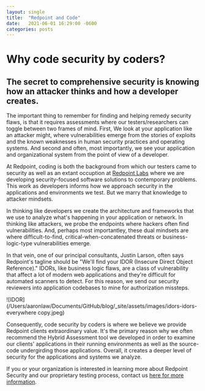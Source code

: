 ```yaml
---
layout: single
title:  "Redpoint and Code"
date:   2021-06-01 16:29:00 -0600
categories: posts
---
```

# Why code security by coders?
## The secret to comprehensive security is knowing how an attacker thinks and how a developer creates. 

The important thing to remember for finding and helping remedy security flaws, is that it requires assessments where our testers/researchers can toggle between two frames of mind. First, We look at your application like an attacker might, where vulnerabilities emerge from the stories of exploits and the known weaknesses in human security practices and operating systems. And second and often, most importantly, we see your application and organizational system from the point of view of a developer.

At Redpoint, coding is both the background from which our testers came to security as well as an extant occuption at [Redpoint Labs](https://rdpt.io) where we are developing security-focused software solutions to contemporary problems. This work as developers informs how we approach security in the applications and environments we test. But we marry that knowledge to attacker mindsets.

In thinking like developers we create the architecture and frameworks that we use to analyze what's happening in your application or network. In thinking like attackers, we probe the endpoints where hackers often find vulnerabilities. And, perhaps most importantley, these dual mindsets are where difficult-to-find, critical-when-concatenated threats or business-logic-type vulnerabilities emerge.

In that vein, one of our principal consultants, Justin Larson, often says Redpoint's tagline should be "We'll find your IDOR (Insecure Direct Object Reference)." IDORs, like business logic flaws, are a class of vulnerability that affect a lot of modern web applications and they're difficult for automated scanners to detect. For this reason, we send our security reviewers into application codebases to mine for authorization missteps.

![IDOR](/Users/aaronlaw/Documents/GitHub/blog/_site/assets/images/idors-idors-everywhere copy.jpeg)

Consequently, code security by coders is where we believe we provide Redpoint clients extraordinary value. It's the primary reason why we often recommend the Hybrid Assessment tool we developed in order to examine our clients' applications in their running environments as well as the source-code undergirding those applications. Overall, it creates a deeper level of security for the applications and systems we analyze.

If you or your organization is interested in learning more about Redpoint Security and our proprietary testing process, contact us [here for more information](info@redpointsecurity.com).